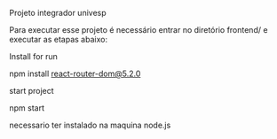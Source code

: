 Projeto integrador univesp

Para executar esse projeto é necessário entrar no diretório frontend/ e executar as etapas abaixo:

Install for run

npm install react-router-dom@5.2.0

start project

npm start

necessario ter instalado na maquina node.js
